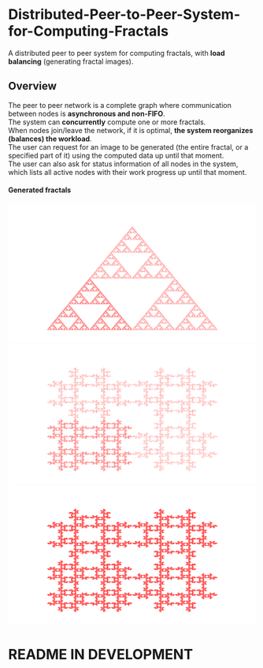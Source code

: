 # Distributed-Peer-to-Peer-System-for-Computing-Fractals
A distributed peer to peer system for computing fractals, with <b>load balancing</b> (generating fractal images). 

## Overview
The peer to peer network is a complete graph where communication between nodes is <b>asynchronous and non-FIFO</b>.<br>
The system can <b>concurrently</b> compute one or more fractals. <br>
When nodes join/leave the network, if it is optimal, <b>the system reorganizes (balances) the workload</b>. <br>
The user can request for an image to be generated (the entire fractal, or a specified part of it) using the computed data up until that moment. <br>
The user can also ask for status information of all nodes in the system, which lists all active nodes with their work progress up until that moment. <br>

#### Generated fractals
![Alt text](slika6.png?raw=true "")<br>
![Alt text](slika0.png?raw=true "")<br>
![Alt text](slika3.png?raw=true "")<br>

# README IN DEVELOPMENT
